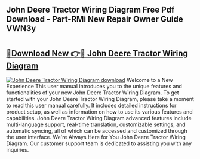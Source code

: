 ## John Deere Tractor Wiring Diagram Free Pdf Download - Part-RMi New Repair Owner Guide VWN3y

# <h2><a href="http://dfo61u.blite.top/?on=John+Deere+Tractor+Wiring+Diagram">🔗Download New 👉🔴 John Deere Tractor Wiring Diagram</a></h2>

[![John Deere Tractor Wiring Diagram download](https://i.imgur.com/lujVjoI.png)](http://dfo61u.blite.top/?on=John+Deere+Tractor+Wiring+Diagram)
Welcome to a New Experience This user manual introduces you to the unique features and functionalities of your new John Deere Tractor Wiring Diagram. To get started with your John Deere Tractor Wiring Diagram, please take a moment to read this user manual carefully. It includes detailed instructions for product setup, as well as information on how to use its various features and capabilities. John Deere Tractor Wiring Diagram advanced features include multi-language support, real-time translation, customizable settings, and automatic syncing, all of which can be accessed and customized through the user interface. We're Always Here for You John Deere Tractor Wiring Diagram. Our customer support team is dedicated to assisting you with any inquiries.
